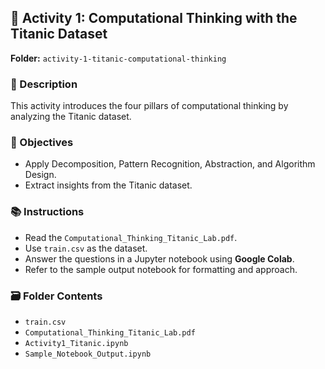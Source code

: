 ## 📁 Activity 1: Computational Thinking with the Titanic Dataset

**Folder:** `activity-1-titanic-computational-thinking`

### 📌 Description
This activity introduces the four pillars of computational thinking by analyzing the Titanic dataset.

### 🎯 Objectives
- Apply Decomposition, Pattern Recognition, Abstraction, and Algorithm Design.
- Extract insights from the Titanic dataset.

### 📚 Instructions
- Read the `Computational_Thinking_Titanic_Lab.pdf`.
- Use `train.csv` as the dataset.
- Answer the questions in a Jupyter notebook using **Google Colab**.
- Refer to the sample output notebook for formatting and approach.

### 🗃️ Folder Contents
- `train.csv`
- `Computational_Thinking_Titanic_Lab.pdf`
- `Activity1_Titanic.ipynb`
- `Sample_Notebook_Output.ipynb`
